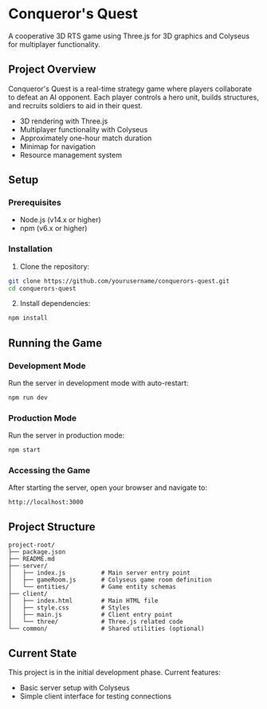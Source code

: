 # Conqueror's Quest

A cooperative 3D RTS game using Three.js for 3D graphics and Colyseus for multiplayer functionality.

## Project Overview

Conqueror's Quest is a real-time strategy game where players collaborate to defeat an AI opponent. Each player controls a hero unit, builds structures, and recruits soldiers to aid in their quest.

- 3D rendering with Three.js
- Multiplayer functionality with Colyseus
- Approximately one-hour match duration
- Minimap for navigation
- Resource management system

## Setup

### Prerequisites

- Node.js (v14.x or higher)
- npm (v6.x or higher)

### Installation

1. Clone the repository:

```bash
git clone https://github.com/yourusername/conquerors-quest.git
cd conquerors-quest
```

2. Install dependencies:

```bash
npm install
```

## Running the Game

### Development Mode

Run the server in development mode with auto-restart:

```bash
npm run dev
```

### Production Mode

Run the server in production mode:

```bash
npm start
```

### Accessing the Game

After starting the server, open your browser and navigate to:

```
http://localhost:3000
```

## Project Structure

```
project-root/
├── package.json
├── README.md
├── server/
│   ├── index.js          # Main server entry point
│   ├── gameRoom.js       # Colyseus game room definition
│   └── entities/         # Game entity schemas
├── client/
│   ├── index.html        # Main HTML file
│   ├── style.css         # Styles
│   ├── main.js           # Client entry point
│   └── three/            # Three.js related code
└── common/               # Shared utilities (optional)
```

## Current State

This project is in the initial development phase. Current features:
- Basic server setup with Colyseus
- Simple client interface for testing connections 